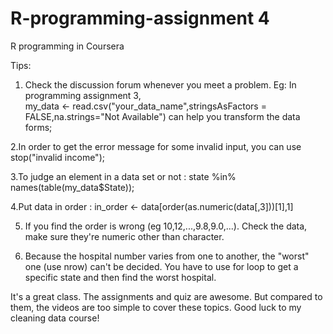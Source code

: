 
# R-programming-assignment 4
R programming in Coursera

Tips: 

1. Check the discussion forum whenever you meet a problem. Eg: In programming assignment 3,   
my_data <- read.csv("your_data_name",stringsAsFactors = FALSE,na.strings="Not Available")
can help you transform the data forms;

2.In order to get the error message for some invalid input, you can use stop("invalid income");

3.To judge an element in a data set or not : state %in% names(table(my_data$State));

4.Put data in order :   in_order <- data[order(as.numeric(data[,3]))[1],1]

5. If you find the order is wrong (eg 10,12,...,9.8,9.0,...). Check the data, make sure they're numeric other than character.

6. Because the hospital number varies from one to another, the "worst" one (use nrow) can't be decided. You have to use for loop to get a specific state and then find the worst hospital.


It's a great class. The assignments and quiz are awesome. But compared to them, the videos are too simple to cover these topics. 
Good luck to my cleaning data course!
